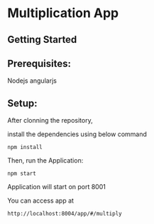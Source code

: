 # Multiplication App

## Getting Started


## Prerequisites:
Nodejs
angularjs

## Setup:

After clonning the repository,

install the dependencies using below command

```
npm install
```

Then, run the Application:

```
npm start
```
Application will start on port 8001

You can access app at 

```
http://localhost:8004/app/#/multiply
```